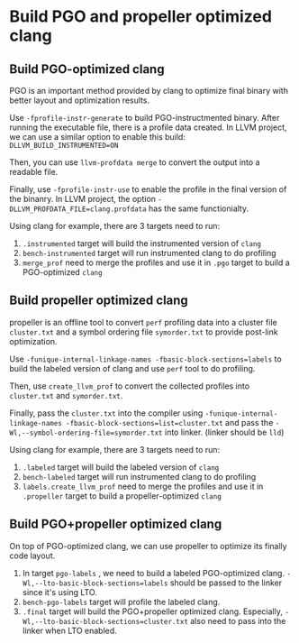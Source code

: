 # Build PGO and propeller optimized clang


## Build PGO-optimized clang 

PGO is an important method provided by clang to optimize final binary with better layout and optimization results. 

Use `-fprofile-instr-generate` to build PGO-instructmented binary. After running the executable file, there is a profile data created. In LLVM project, we can use a similar option to enable this build: `DLLVM_BUILD_INSTRUMENTED=ON`

Then, you can use `llvm-profdata merge` to convert the output into a readable file.

Finally, use `-fprofile-instr-use` to enable the profile in the final version of the binanry. In LLVM project, the option `-DLLVM_PROFDATA_FILE=clang.profdata` has the same functionialty. 

Using clang for example, there are 3 targets need to run:
1. `.instrumented` target will build the instrumented version of `clang`
2. `bench-instrumented` target will run instrumented clang to do profiling
3. `merge_prof` need to merge the profiles and use it in `.pgo` target to build a PGO-optimized `clang`


## Build propeller optimized clang

propeller is an offline tool to convert `perf` profiling data into a cluster file `cluster.txt` and a symbol ordering file `symorder.txt` to provide post-link optimization. 

Use `-funique-internal-linkage-names -fbasic-block-sections=labels` to build the labeled version of clang and use `perf` tool to do profiling. 

Then, use `create_llvm_prof` to convert the collected profiles into `cluster.txt` and `symorder.txt`.

Finally, pass the `cluster.txt` into the compiler using `-funique-internal-linkage-names -fbasic-block-sections=list=cluster.txt` and pass the `-Wl,--symbol-ordering-file=symorder.txt` into linker. (linker should be `lld`)


Using clang for example, there are 3 targets need to run:
1. `.labeled` target will build the labeled version of `clang`
2. `bench-labeled` target will run instrumented clang to do profiling
3. `labels.create_llvm_prof` need to merge the profiles and use it in `.propeller` target to build a propeller-optimized `clang`



## Build PGO+propeller optimized clang

On top of PGO-optimized clang, we can use propeller to optimize its finally code layout. 

1. In target `pgo-labels` , we need to build a labeled PGO-optimized clang. `-Wl,--lto-basic-block-sections=labels` should be passed to the linker since it's using LTO.
2. `bench-pgo-labels` target will profile the labeled clang.
3. `.final` target will build the PGO+propeller optimized clang. Especially, `-Wl,--lto-basic-block-sections=cluster.txt` also need to pass into the linker when LTO enabled.




